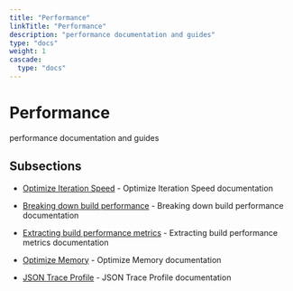 ```yaml
---
title: "Performance"
linkTitle: "Performance"
description: "performance documentation and guides"
type: "docs"
weight: 1
cascade:
  type: "docs"
---
```


# Performance


performance documentation and guides





## Subsections


- [Optimize Iteration Speed](iteration-speed) - Optimize Iteration Speed documentation

- [Breaking down build performance](build-performance-breakdown) - Breaking down build performance documentation

- [Extracting build performance metrics](build-performance-metrics) - Extracting build performance metrics documentation

- [Optimize Memory](memory) - Optimize Memory documentation

- [JSON Trace Profile](json-trace-profile) - JSON Trace Profile documentation

